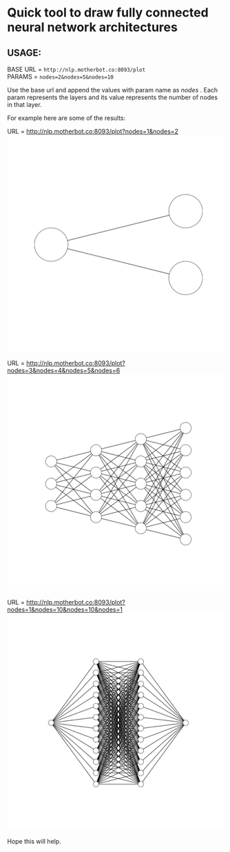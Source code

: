 # Quick tool to draw fully connected neural network architectures


## USAGE: <br>

  BASE URL = `http://nlp.motherbot.co:8093/plot` <br>
  PARAMS  = `nodes=2&nodes=5&nodes=10`
  
  
Use the base url and append the values with param name as *nodes* . Each param represents the layers and its value represents the number of nodes in that layer.

For example here are some of the results:

URL = http://nlp.motherbot.co:8093/plot?nodes=1&nodes=2
![2 layer](1524090412.png)

URL = http://nlp.motherbot.co:8093/plot?nodes=3&nodes=4&nodes=5&nodes=6
![4 layer](1524090373.png)


URL = http://nlp.motherbot.co:8093/plot?nodes=1&nodes=10&nodes=10&nodes=1
![4 layer with multiple nodes](1524092372.png)

Hope this will help.
